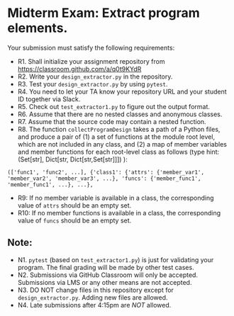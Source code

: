 # Midterm Exam: Extract program elements.

Your submission must satisfy the following requirements:

* R1. Shall initialize your assignment repository from https://classroom.github.com/a/q0t9KYdR
* R2. Write your `design_extractor.py` in the repository.
* R3. Test your `design_extractor.py` by using `pytest`.
* R4. You need to let your TA know your repository URL and your student ID together via Slack.
* R5. Check out `test_extractor1.py` to figure out the output format.
* R6. Assume that there are no nested classes and anonymous classes.
* R7. Assume that the source code may contain a nested function.
* R8. The function `collectProgramDesign` takes a path of a Python files, and produce a pair of (1) a set of functions at the module root level, which are not included in any class, and (2) a map of member variables and member functions for each root-level class as follows (type hint: (Set[str], Dict[str, Dict[str,Set[str]]]) ):
```
(['func1', 'func2', ...], {'class1': {'attrs': {'member_var1', 'member_var2', 'member_var3', ...}, 'funcs': {'member_func1', 'member_func1', ...}, ...},
```
* R9: If no member variable is available in a class, the corresponding value of `attrs` should be an empty set.
* R10: If no member functions is available in a class, the corresponding value of `funcs` should be an empty set.



## Note:

* N1. `pytest` (based on `test_extractor1.py`) is just for validating your program. The final grading will be made by other test cases.
* N2. Submissions via GitHub Classroom will only be accepted. Submissions via LMS or any other means are not accepted.
* N3. DO NOT change files in this repository except for `design_extractor.py`. Adding new files are allowed.
* N4. Late submissions after 4:15pm are *NOT* allowed.
